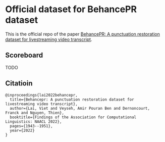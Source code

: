# Official dataset for BehancePR dataset

This is the official repo of the paper [BehancePR: A punctuation restoration dataset for livestreaming video transcript](https://aclanthology.org/2022.findings-naacl.149/).



## Scoreboard

TODO


## Citatioin
```
@inproceedings{lai2022behancepr,
  title={Behancepr: A punctuation restoration dataset for livestreaming video transcript},
  author={Lai, Viet and Veyseh, Amir Pouran Ben and Dernoncourt, Franck and Nguyen, Thien},
  booktitle={Findings of the Association for Computational Linguistics: NAACL 2022},
  pages={1943--1951},
  year={2022}
}
```
